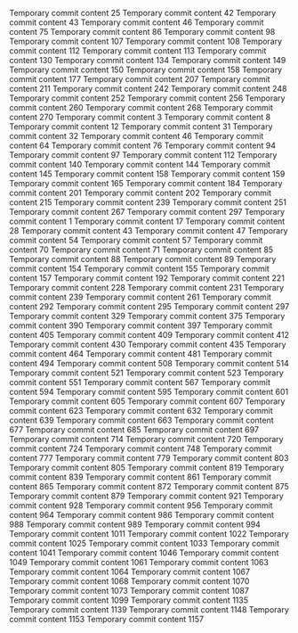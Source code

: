 Temporary commit content 25
Temporary commit content 42
Temporary commit content 43
Temporary commit content 46
Temporary commit content 75
Temporary commit content 86
Temporary commit content 98
Temporary commit content 107
Temporary commit content 108
Temporary commit content 112
Temporary commit content 113
Temporary commit content 130
Temporary commit content 134
Temporary commit content 149
Temporary commit content 150
Temporary commit content 158
Temporary commit content 177
Temporary commit content 207
Temporary commit content 211
Temporary commit content 242
Temporary commit content 248
Temporary commit content 252
Temporary commit content 256
Temporary commit content 260
Temporary commit content 268
Temporary commit content 270
Temporary commit content 3
Temporary commit content 8
Temporary commit content 12
Temporary commit content 31
Temporary commit content 32
Temporary commit content 46
Temporary commit content 64
Temporary commit content 76
Temporary commit content 94
Temporary commit content 97
Temporary commit content 112
Temporary commit content 140
Temporary commit content 144
Temporary commit content 145
Temporary commit content 158
Temporary commit content 159
Temporary commit content 165
Temporary commit content 184
Temporary commit content 201
Temporary commit content 202
Temporary commit content 215
Temporary commit content 239
Temporary commit content 251
Temporary commit content 267
Temporary commit content 297
Temporary commit content 1
Temporary commit content 17
Temporary commit content 28
Temporary commit content 43
Temporary commit content 47
Temporary commit content 54
Temporary commit content 57
Temporary commit content 70
Temporary commit content 71
Temporary commit content 85
Temporary commit content 88
Temporary commit content 89
Temporary commit content 154
Temporary commit content 155
Temporary commit content 157
Temporary commit content 192
Temporary commit content 221
Temporary commit content 228
Temporary commit content 231
Temporary commit content 239
Temporary commit content 261
Temporary commit content 292
Temporary commit content 295
Temporary commit content 297
Temporary commit content 329
Temporary commit content 375
Temporary commit content 390
Temporary commit content 397
Temporary commit content 405
Temporary commit content 409
Temporary commit content 412
Temporary commit content 430
Temporary commit content 435
Temporary commit content 464
Temporary commit content 481
Temporary commit content 494
Temporary commit content 508
Temporary commit content 514
Temporary commit content 521
Temporary commit content 523
Temporary commit content 551
Temporary commit content 567
Temporary commit content 594
Temporary commit content 595
Temporary commit content 601
Temporary commit content 605
Temporary commit content 607
Temporary commit content 623
Temporary commit content 632
Temporary commit content 639
Temporary commit content 663
Temporary commit content 677
Temporary commit content 685
Temporary commit content 697
Temporary commit content 714
Temporary commit content 720
Temporary commit content 724
Temporary commit content 748
Temporary commit content 777
Temporary commit content 779
Temporary commit content 803
Temporary commit content 805
Temporary commit content 819
Temporary commit content 839
Temporary commit content 861
Temporary commit content 865
Temporary commit content 872
Temporary commit content 875
Temporary commit content 879
Temporary commit content 921
Temporary commit content 928
Temporary commit content 956
Temporary commit content 964
Temporary commit content 986
Temporary commit content 988
Temporary commit content 989
Temporary commit content 994
Temporary commit content 1011
Temporary commit content 1022
Temporary commit content 1025
Temporary commit content 1033
Temporary commit content 1041
Temporary commit content 1046
Temporary commit content 1049
Temporary commit content 1061
Temporary commit content 1063
Temporary commit content 1064
Temporary commit content 1067
Temporary commit content 1068
Temporary commit content 1070
Temporary commit content 1073
Temporary commit content 1087
Temporary commit content 1099
Temporary commit content 1135
Temporary commit content 1139
Temporary commit content 1148
Temporary commit content 1153
Temporary commit content 1157
